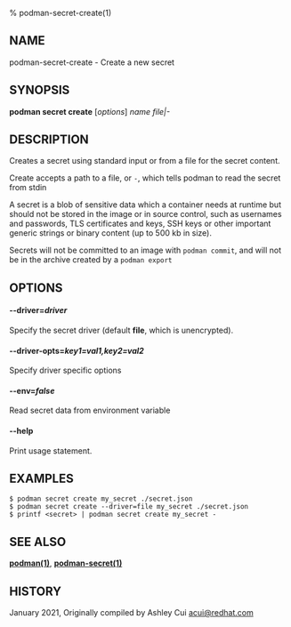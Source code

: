 % podman-secret-create(1)

## NAME
podman\-secret\-create - Create a new secret

## SYNOPSIS
**podman secret create** [*options*] *name* *file|-*

## DESCRIPTION

Creates a secret using standard input or from a file for the secret content.

Create accepts a path to a file, or `-`, which tells podman to read the secret from stdin

A secret is a blob of sensitive data which a container needs at runtime but
should not be stored in the image or in source control, such as usernames and passwords,
TLS certificates and keys, SSH keys or other important generic strings or binary content (up to 500 kb in size).

Secrets will not be committed to an image with `podman commit`, and will not be in the archive created by a `podman export`

## OPTIONS

#### **--driver**=*driver*

Specify the secret driver (default **file**, which is unencrypted).

#### **--driver-opts**=*key1=val1,key2=val2*

Specify driver specific options

#### **--env**=*false*

Read secret data from environment variable

#### **--help**

Print usage statement.

## EXAMPLES

```
$ podman secret create my_secret ./secret.json
$ podman secret create --driver=file my_secret ./secret.json
$ printf <secret> | podman secret create my_secret -
```

## SEE ALSO
**[podman(1)](podman.1.md)**, **[podman-secret(1)](podman-secret.1.md)**

## HISTORY
January 2021, Originally compiled by Ashley Cui <acui@redhat.com>
